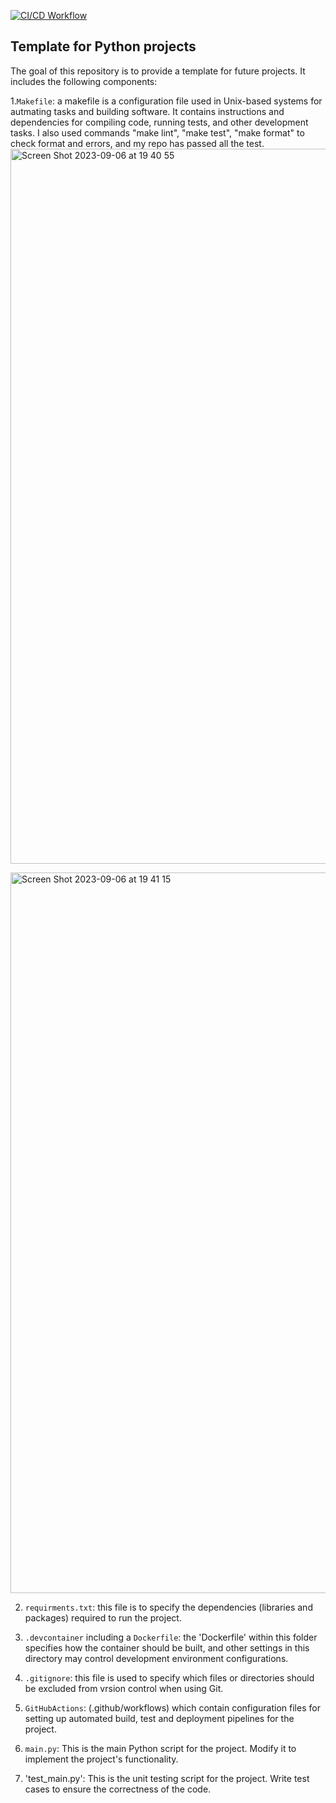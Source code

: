 [![CI/CD Workflow](https://github.com/cassiekang/IDS706-template/actions/workflows/cicd.yml/badge.svg)](https://github.com/cassiekang/IDS706-template/actions/workflows/cicd.yml)

## Template for Python projects
The goal of this repository is to provide a template for future projects. It includes the following components:

1.`Makefile`: a makefile is a configuration file used in Unix-based systems for autmating tasks and building software. It contains instructions and dependencies for compiling code, running tests, and other development tasks.
I also used commands "make lint", "make test", "make format" to check format and errors, and my repo has passed all the test.
<img width="1144" alt="Screen Shot 2023-09-06 at 19 40 55" src="https://github.com/cassiekang/IDS706-template/assets/143849077/3b39149b-4d8b-4480-bae4-1286ec4eee68">

<img width="1153" alt="Screen Shot 2023-09-06 at 19 41 15" src="https://github.com/cassiekang/IDS706-template/assets/143849077/e9a1ba7c-f2aa-4a26-ba76-9aa0df0297e2">

2. `requirments.txt`: this file is to specify the dependencies (libraries and packages) required to run the project.  

3. `.devcontainer` including a `Dockerfile`: the 'Dockerfile' within this folder specifies how the container should be built, and other settings in this directory may control development environment configurations.

4. `.gitignore`: this file is used to specify which files or directories should be excluded from vrsion control when using Git.

5. `GitHubActions`: (.github/workflows) which contain configuration files for setting up automated build, test and deployment pipelines for the project.

6. `main.py`: This is the main Python script for the project. Modify it to implement the project's functionality.

7. 'test_main.py': This is the unit testing script for the project. Write test cases to ensure the correctness of the code.







